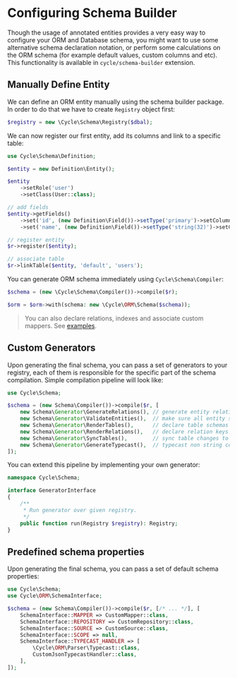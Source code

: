 # Configuring Schema Builder

Though the usage of annotated entities provides a very easy way to configure your ORM and Database schema, you might
want to use some alternative schema declaration notation, or perform some calculations on the ORM schema (for example
default values, custom columns and etc). This functionality is available in `cycle/schema-builder` extension.

## Manually Define Entity

We can define an ORM entity manually using the schema builder package. In order to do that we have to create `Registry`
object first:

```php
$registry = new \Cycle\Schema\Registry($dbal);
```

We can now register our first entity, add its columns and link to a specific table:

```php
use Cycle\Schema\Definition;

$entity = new Definition\Entity();

$entity
    ->setRole('user')
    ->setClass(User::class);

// add fields
$entity->getFields()
    ->set('id', (new Definition\Field())->setType('primary')->setColumn('id')->setPrimary(true))
    ->set('name', (new Definition\Field())->setType('string(32)')->setColumn('user_name'));

// register entity
$r->register($entity);

// associate table
$r->linkTable($entity, 'default', 'users');
```

You can generate ORM schema immediately using `Cycle\Schema\Compiler`:

```php
$schema = (new \Cycle\Schema\Compiler())->compile($r);

$orm = $orm->with(schema: new \Cycle\ORM\Schema($schema));
```

> You can also declare relations, indexes and associate custom mappers. See [examples](https://github.com/cycle/schema-builder/tree/master/tests/Schema).

## Custom Generators

Upon generating the final schema, you can pass a set of generators to your registry, each of them is responsible for the
specific part of the schema compilation. Simple compilation pipeline will look like:

```php
use Cycle\Schema;

$schema = (new Schema\Compiler())->compile($r, [
    new Schema\Generator\GenerateRelations(), // generate entity relations
    new Schema\Generator\ValidateEntities(),  // make sure all entity schemas are correct
    new Schema\Generator\RenderTables(),      // declare table schemas
    new Schema\Generator\RenderRelations(),   // declare relation keys and indexes
    new Schema\Generator\SyncTables(),        // sync table changes to database
    new Schema\Generator\GenerateTypecast(),  // typecast non string columns
]);
```

You can extend this pipeline by implementing your own generator:

```php
namespace Cycle\Schema;

interface GeneratorInterface
{
    /**
     * Run generator over given registry.
     */
    public function run(Registry $registry): Registry;
}
```

## Predefined schema properties

Upon generating the final schema, you can pass a set of default schema properties:

```php
use Cycle\Schema;
use Cycle\ORM\SchemaInterface;

$schema = (new Schema\Compiler())->compile($r, [/* ... */], [
    SchemaInterface::MAPPER => CustomMapper::class,
    SchemaInterface::REPOSITORY => CustomRepository::class,
    SchemaInterface::SOURCE => CustomSource::class,
    SchemaInterface::SCOPE => null,
    SchemaInterface::TYPECAST_HANDLER => [
        \Cycle\ORM\Parser\Typecast::class,
        CustomJsonTypecastHandler::class,
    ],
]);
```
